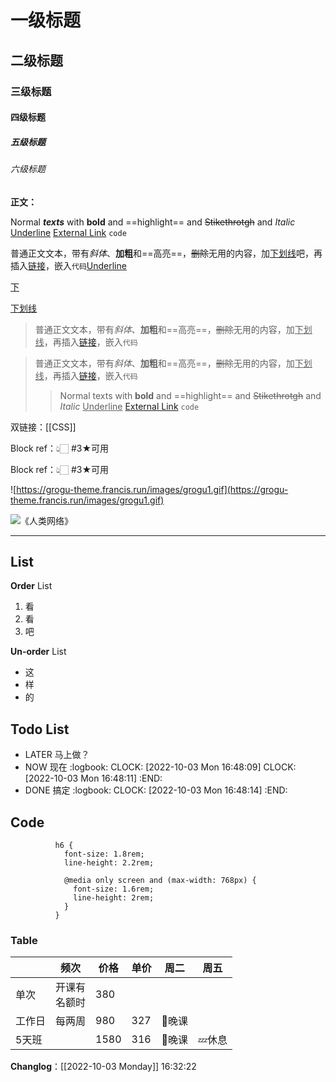 # 一级标题

## 二级标题

### 三级标题

#### 四级标题

##### 五级标题

###### 六级标题

**正文：**

Normal *__texts__* with **bold** and ==highlight== and ~~Stikethrotgh~~ and *Italic* <u>Underline</u> [External Link](https://github.com/sansui233/logseq-bonofix-theme) `code`

普通正文文本，带有*斜体*、**加粗**和==高亮==，~~删除~~无用的内容，加<u>下划线</u>吧，再插入[链接](https://github.com/sansui233/logseq-bonofix-theme)，嵌入`代码`<u>Underline</u>

<u>下</u>

<u>下划线</u>

> 普通正文文本，带有*斜体*、**加粗**和==高亮==，~~删除~~无用的内容，加<u>下划线</u>，再插入[链接](https://github.com/sansui233/logseq-bonofix-theme)，嵌入`代码`  

> 普通正文文本，带有*斜体*、**加粗**和==高亮==，~~删除~~无用的内容，加<u>下划线</u>，再插入[链接](https://github.com/sansui233/logseq-bonofix-theme)，嵌入`代码`
> > Normal texts with **bold** and ==highlight== and ~~Stikethrotgh~~ and *Italic* <u>Underline</u> [External Link](https://github.com/sansui233/logseq-bonofix-theme) `code`  

双链接：[[CSS]]

Block ref：👆🏻 #3★可用

Block ref：👆🏻 #3★可用

![https://grogu-theme.francis.run/images/grogu1.gif](https://grogu-theme.francis.run/images/grogu1.gif)

![《人类网络》](http://lirenchong.jirankeji.com/img/202210010728655.jpeg)

---

## List

**Order** List

1. 看
2. 看
3. 吧

**Un-order** List

- 这
- 样
- 的

## Todo List

- LATER 马上做？
- NOW 现在
	:logbook:
		  CLOCK: [2022-10-03 Mon 16:48:09]
		  CLOCK: [2022-10-03 Mon 16:48:11]
	:END:
- DONE 搞定
	:logbook:
		  CLOCK: [2022-10-03 Mon 16:48:14]
	:END:

## Code

```
		  h6 {
		    font-size: 1.8rem;
		    line-height: 2.2rem;
		  
		    @media only screen and (max-width: 768px) {
		      font-size: 1.6rem;
		      line-height: 2rem;
		    }
		  }
```

### Table

| | 频次 | 价格 | 单价 | 周二 | 周五 |
|---|---|---|---|---|---|
| 单次 | 开课有<br />名额时 | 380 | | | |
| 工作日 | 每两周 | 980 | 327 | 🌙晚课 | |
| 5天班 | | 1580 | 316 | 🌙晚课 | 💤休息 |

**Changlog**：[[2022-10-03 Monday]] 16:32:22